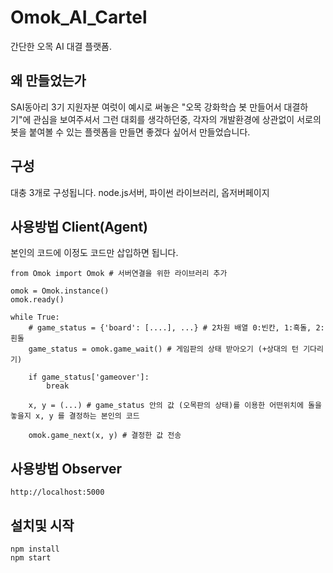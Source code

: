 # Omok_AI_Cartel
간단한 오목 AI 대결 플랫폼.

## 왜 만들었는가
SAI동아리 3기 지원자분 여럿이 예시로 써놓은 "오목 강화학습 봇 만들어서 대결하기"에 관심을 보여주셔서 그런 대회를 생각하던중, 
각자의 개발환경에 상관없이 서로의 봇을 붙여볼 수 있는 플렛폼을 만들면 좋겠다 싶어서 만들었습니다.

## 구성
대충 3개로 구성됩니다. 
node.js서버, 파이썬 라이브러리, 옵저버페이지

## 사용방법 Client(Agent)
본인의 코드에 이정도 코드만 삽입하면 됩니다.
```
from Omok import Omok # 서버연결을 위한 라이브러리 추가

omok = Omok.instance()
omok.ready()

while True: 
    # game_status = {'board': [....], ...} # 2차원 배열 0:빈칸, 1:흑돌, 2:흰돌
    game_status = omok.game_wait() # 게임판의 상태 받아오기 (+상대의 턴 기다리기)

    if game_status['gameover']:
        break

    x, y = (...) # game_status 안의 값 (오목판의 상태)를 이용한 어떤위치에 돌을 놓을지 x, y 를 결정하는 본인의 코드

    omok.game_next(x, y) # 결정한 값 전송
```

## 사용방법 Observer
```
http://localhost:5000 
```

## 설치및 시작
```
npm install
npm start
```
